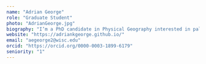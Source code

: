 ```yaml
---
name: "Adrian George"
role: "Graduate Student"
photo: "AdrianGeorge.jpg"
biography: "I’m a PhD candidate in Physical Geography interested in paleoecology, bioclimatic sensitivity, and interactive maps. My PhD research involves exploring the patterns of tropical ecoclimatic sensitivity."
website: "https://adriankgeorge.github.io/"
email: "aegeorge2@wisc.edu"
orcid: "https://orcid.org/0000-0003-1899-6179"
seniority: "1"
---
```

